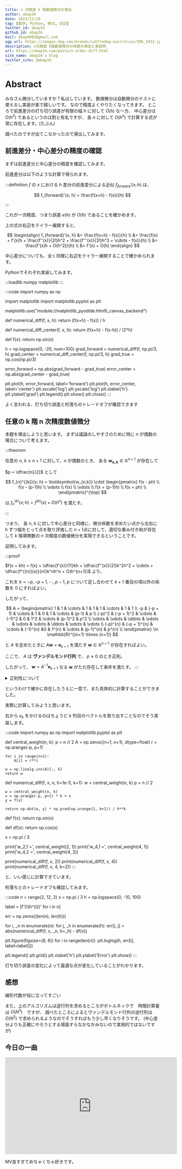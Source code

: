```yaml
---
title: n 次精度 k 階数値微分の導出
author: abap34
date: 2023/11/10
tag: [数学, Python, 微分, 日記]
twitter_id: abap34
github_id: abap34
mail: abap0002@gmail.com
ogp_url: https://images.dog.ceo/breeds/cattledog-australian/IMG_2432.jpg
description: n次精度 k階数値微分の係数の導出と実装例
url: https://abap34.com/posts/n-order-diff.html
site_name: abap34's blog
twitter_site: @abap34
---
```



# Abstract

みなさん微分していますか？私はしています。
数値微分は自動微分のテストに使えるし実装が楽で嬉しいです。
なので精度よくやりたくなってきます。
ところで前進差分の打ち切り誤差が有限の幅 $h$ に対して $O(h)$ な一方、
中心差分は $O(h^2)$ であるというのは割と有名ですが、
各 $n$ に対して $O(h^n)$ で計算する式が常に存在します。(たぶん)

調べたのですが出てこなかったので導出してみます。


## 前進差分・中心差分の精度の確認

まずは前進差分と中心差分の精度を確認してみます。


前進差分は以下のような計算で得られます。


:::definition
$f$ の $x$ における $h$ 差分の前進差分による近似 $f_{forward}' (x; h)$ は、

$$
f_{forward}'(x; h) = \frac{f(x+h) - f(x)}{h} 
$$

:::


これが一次精度、つまり誤差 $e(h)$ が $O(h)$ であることを確かめます。

上の式の右辺をテイラー展開すると、
 
$$
\begin{align}
f_{forward}'(x; h) &= \frac{f(x+h) - f(x)}{h} \\
&= \frac{f(x) + f'(x)h + \frac{f''(x)}{2!}h^2 + \frac{f'''(x)}{3!}h^3 + \cdots - f(x)}{h} \\
&= \frac{f'(x)h + O(h^2)}{h} \\
&= f'(x) + O(h)
\end{align}
$$


中心差分についても、全く同様に右辺をテイラー展開することで確かめられます。

Pythonでそれぞれ実装してみます。

:::loadlib
numpy
matplotlib
:::

:::code
import numpy as np

import matplotlib
import matplotlib.pyplot as plt

matplotlib.use("module://matplotlib_pyodide.html5_canvas_backend")

def numerical_diff(f, x, h):
    return (f(x+h) - f(x)) / h

def numerical_diff_center(f, x, h):
    return (f(x+h) - f(x-h)) / (2*h)

def f(x):
    return np.sin(x)

h = np.logspace(0, -20, num=100)
grad_forward = numerical_diff(f, np.pi/3, h)
grad_center = numerical_diff_center(f, np.pi/3, h)
grad_true = np.cos(np.pi/3)

error_forward = np.abs(grad_forward - grad_true)
error_center = np.abs(grad_center - grad_true)

plt.plot(h, error_forward, label='forward')
plt.plot(h, error_center, label='center')
plt.xscale('log')
plt.yscale('log')
plt.xlabel('h')
plt.ylabel('grad')
plt.legend()
plt.show()
plt.close()
:::



よく言われる、打ち切り誤差と桁落ちのトレードオフが確認できます


## 任意の k 階 n 次精度数値微分

本題を導出しようと思います。 まずは議論のしやすさのために特に $n$ が偶数の場合について考えます。


:::theorem

任意の $n, \ k \leq n + 1$ に対して、$n$ が偶数のとき、
ある $\boldsymbol{w_{n,k}} \in \mathbb{R}^{n+1}$ が存在して


$p = \dfrac{n}{2}$ として


$$
f_{n}^{(k)}(x; h) = \boldsymbol{w_{n,k}} \cdot 
\begin{pmatrix}
f(x - ph) \\
f(x - (p-1)h) \\
\vdots \\
f(x) \\
\vdots \\
f(x + (p-1)h) \\
f(x + ph) \\
\end{pmatrix}^{\top}
$$

は $f_{n}^{(k)}(x; h)   = f^{(k)}(x) + O(h^n)$ を満たす。


:::

つまり、 各 $n$, $k$ に対して中心差分と同様に、微分係数を求めたい点から左右に $h$ ずつ幅をとって点を取り評価した $n + 1$点に対して、適切な重み付き和が存在して
$k$ 階導関数の $n$ 次精度の数値微分を実現できるということです。


証明してみます。

:::proof

$f(x + kh) = f(x) + \dfrac{f'(x)}{1!}kh + \dfrac{f''(x)}{2!}k^2h^2 + \cdots + \dfrac{f^{(n)}(x)}{n!}k^nh^n + O(h^{n+1})$ より、


これを $k = -p, -p+1, \cdots, p-1, \ p$ について足し合わせて $k + 1$ 番目の項以外の係数を $0$ にすればよい。


したがって、

$$
A = \begin{pmatrix}
1 & 1 & \cdots & 1 & 1 & 1 & \cdots & 1 & 1 \\
-p & (-p + 1) & \cdots & 1 & 0 & 1 & \cdots & (p-1) & p \\
(-p)^2 & (-p + 1)^2 & \cdots & (-1)^2 & 0 & 1^2 & \cdots & (p-1)^2 & p^2 \\
\vdots & \vdots & \ddots & \vdots & \vdots & \vdots & \ddots & \vdots & \vdots \\
(-p)^{n} & (-p + 1)^{n} & \cdots & (-1)^{n} &0 & 1^{n} & \cdots & (p-1)^{n} & p^{n} \\
\end{pmatrix} \in \mathbb{R}^{(n+1) \times (n+1)}
$$


と $A$ を定めたときに $A \boldsymbol{w} = \boldsymbol{e}_{k+1}$ を満たす $\boldsymbol{w} \in \mathbb{R}^{n+1}$ が存在すればよい。

ここで、 $A$ は **ヴァンデルモンド行列** で、 $p \neq 0$ のとき正則。 

したがって、 $\boldsymbol{w} = A^{-1}\boldsymbol{e}_{k+1}$ なる $\boldsymbol{w}$ がただ存在して条件を満たす。
:::

<details>
<summary>正則性について</summary>
ヴァンデルモンド行列は、
$$
A = \begin{pmatrix}
1 & 1 & \cdots & 1 & 1 & 1 & \cdots & 1 & 1 \\
x_1 & x_2 & \cdots & x_{n-1} & x_n & x_1 & \cdots & x_{n-1} & x_n \\
x_1^2 & x_2^2 & \cdots & x_{n-1}^2 & x_n^2 & x_1^2 & \cdots & x_{n-1}^2 & x_n^2 \\
\vdots & \vdots & \ddots & \vdots & \vdots & \vdots & \ddots & \vdots & \vdots \\
x_1^{n-1} & x_2^{n-1} & \cdots & x_{n-1}^{n-1} & x_n^{n-1} & x_1^{n-1} & \cdots & x_{n-1}^{n-1} & x_n^{n-1} \\
x_1^{n} & x_2^{n} & \cdots & x_{n-1}^{n} & x_n^{n} & x_1^{n} & \cdots & x_{n-1}^{n} & x_n^{n} \\
\end{pmatrix} \in \mathbb{R}^{n \times n}
$$

という各列が等比数列のようになっている行列のことを言います。 
(各行の派閥もいるらしいです。)

ヴァンデルモンド行列は、その行列式が

$$
\det A = \prod_{1 \leq i < j \leq n} (x_j - x_i)
$$

となることが知られていて、 $x_i$ がすべて異なるときには $0$ でないことがわかります。

したがって今回の場合は $x_i = -p + i$ であり、 $p \neq 0$ のときはすべて異なるので正則であることがわかります。

</details>


というわけで確かに存在したうえに一意で、また具体的に計算することができました。

実際に計算してみようと思います。

右から $e_k$ をかけるのはちょうど $k$ 列目のベクトルを取り出すことなのでそう実装します。


:::code
import numpy as np
import matplotlib.pyplot as plt

def central_weight(n, k):
    p = n // 2
    A = np.zeros((n+1, n+1), dtype=float)
    r = np.arange(-p, p+1)
    
    for i in range(n+1):
        A[i] = r**i
        
    w = np.linalg.inv(A)[:, k]
    return w

def numerical_diff(f, x, n, h=1e-5, k=1):
    w = central_weight(n, k)
    p = n // 2
    
    w = central_weight(n, k)
    x = np.arange(-p, p+1) * h + x
    y = f(x)

    return np.dot(w, y) * np.prod(np.arange(1, k+1)) / h**k


def f(x):
    return np.sin(x)

def df(x):
    return np.cos(x)

x = np.pi / 3


print('w_2,1 =', central_weight(2, 1))
print('w_4,1 =', central_weight(4, 1))
print('w_4,2 =', central_weight(4, 2))

print(numerical_diff(f, x, 2))
print(numerical_diff(f, x, 4))    
print(numerical_diff(f, x, 4, k=2))
:::


と、いい感じに計算できています。

桁落ちとのトレードオフも確認してみます。

:::code
n = range(2, 12, 2)
x = np.pi / 3
h = np.logspace(0, -10, 100)

label = [f'O(h^{i})' for i in n]

err = np.zeros((len(n), len(h)))

for i, _n in enumerate(n):
    for j, _h in enumerate(h):
        err[i, j] = abs(numerical_diff(f, x, _n, h=_h) - df(x))

plt.figure(figsize=(8, 6))
for i in range(len(n)):
    plt.loglog(h, err[i], label=label[i])

plt.legend()
plt.grid()
plt.xlabel('h')
plt.ylabel('Error')
plt.show()
:::


打ち切り誤差の変化によって最適な点が変化していることがわかります。


## 感想
線形代数が役に立ってすごい

また、上のアルゴリズムは逆行列を求めるところがボトルネックで　時間計算量は $O(N^3)$　ですが、
調べたところによるとヴァンデルモンド行列の逆行列は $O(N^2)$ で求められるようなのでそうすればもう少し早くなりそうです。
(中心差分よりも正確にやろうとする場面すらなかなかみないので実用的ではないですが)



## 今日の一曲

<iframe width="560" height="315" src="https://www.youtube.com/embed/YJRFD1AdaUE?si=as37IuuxoUS9LP5U" title="YouTube video player" frameborder="0" allow="accelerometer; autoplay; clipboard-write; encrypted-media; gyroscope; picture-in-picture; web-share" allowfullscreen></iframe>
 
 
MV良すぎてめちゃくちゃ好きです。



